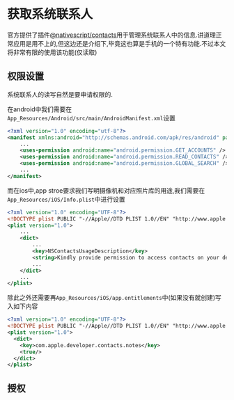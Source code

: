 # 获取系统联系人

官方提供了插件[@nativescript/contacts](https://docs.nativescript.org/plugins/contacts)用于管理系统联系人中的信息.讲道理正常应用是用不上的,但这边还是介绍下,毕竟这也算是手机的一个特有功能.不过本文将非常有限的使用该功能(仅读取)

## 权限设置

系统联系人的读写自然是要申请权限的.

在android中我们需要在`App_Resources/Android/src/main/AndroidManifest.xml`设置

```xml
<?xml version="1.0" encoding="utf-8"?>
<manifest xmlns:android="http://schemas.android.com/apk/res/android" package="__PACKAGE__">
    ...
    <uses-permission android:name="android.permission.GET_ACCOUNTS" />
    <uses-permission android:name="android.permission.READ_CONTACTS" />
    <uses-permission android:name="android.permission.GLOBAL_SEARCH" />
    ...
</manifest>
```

而在ios中,app stroe要求我们写明摄像机和对应照片库的用途,我们需要在`App_Resources/iOS/Info.plist`中进行设置

```xml
<?xml version="1.0" encoding="UTF-8"?>
<!DOCTYPE plist PUBLIC "-//Apple//DTD PLIST 1.0//EN" "http://www.apple.com/DTDs/PropertyList-1.0.dtd">
<plist version="1.0">
    ...
    <dict>
        ...
        <key>NSContactsUsageDescription</key>
        <string>Kindly provide permission to access contacts on your device.</string>
        ...
    </dict>
    ...
</plist>
```

除此之外还需要再`App_Resources/iOS/app.entitlements`中(如果没有就创建)写入如下内容

```xml
<?xml version="1.0" encoding="UTF-8"?>
<!DOCTYPE plist PUBLIC "-//Apple//DTD PLIST 1.0//EN" "http://www.apple.com/DTDs/PropertyList-1.0.dtd">
<plist version="1.0">
  <dict>
    <key>com.apple.developer.contacts.notes</key>
    <true/>
  </dict>
</plist>
```

## 授权



